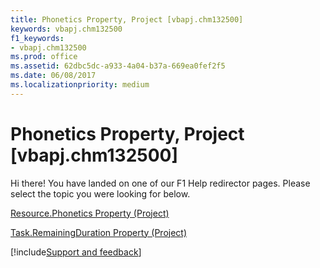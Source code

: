 ```yaml
---
title: Phonetics Property, Project [vbapj.chm132500]
keywords: vbapj.chm132500
f1_keywords:
- vbapj.chm132500
ms.prod: office
ms.assetid: 62dbc5dc-a933-4a04-b37a-669ea0fef2f5
ms.date: 06/08/2017
ms.localizationpriority: medium
---
```



# Phonetics Property, Project [vbapj.chm132500]

Hi there! You have landed on one of our F1 Help redirector pages. Please select the topic you were looking for below.

[Resource.Phonetics Property (Project)](https://msdn.microsoft.com/library/9388a047-6c4a-d97f-9aaf-0d264b36da31%28Office.15%29.aspx)

[Task.RemainingDuration Property (Project)](https://msdn.microsoft.com/library/32d0129e-1f25-016a-b012-419407f17ad1%28Office.15%29.aspx)

[!include[Support and feedback](~/includes/feedback-boilerplate.md)]